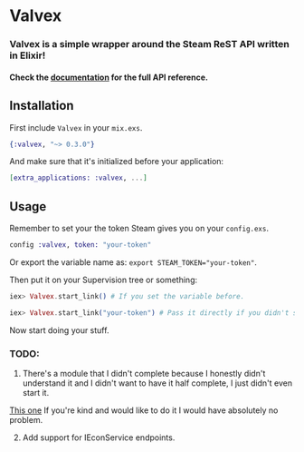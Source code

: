 # Valvex

### Valvex is a simple wrapper around the Steam ReST API written in Elixir!

#### Check the [documentation](https://hexdocs.pm/valvex/Valvex.html#content) for the full API reference.

## Installation
First include `Valvex` in your `mix.exs`.

```elixir
{:valvex, "~> 0.3.0"}
```

And make sure that it's initialized before your application:

```elixir
[extra_applications: :valvex, ...]
```

## Usage
Remember to set your the token Steam gives you on your `config.exs`.

```elixir
config :valvex, token: "your-token"
```

Or export the variable name as: `export STEAM_TOKEN="your-token"`.

Then put it on your Supervision tree or something:

```elixir
iex> Valvex.start_link() # If you set the variable before.

iex> Valvex.start_link("your-token") # Pass it directly if you didn't set it before.
```

Now start doing your stuff.

### TODO:

1. There's a module that I didn't complete because I honestly didn't understand it and I didn't want to have it half complete, I just didn't even start it.

[This one](https://github.com/aguxez/valvex/blob/master/lib/valvex/api/stats_game.ex) If you're kind and would like to do it I would have absolutely no problem.

2. Add support for IEconService endpoints.
